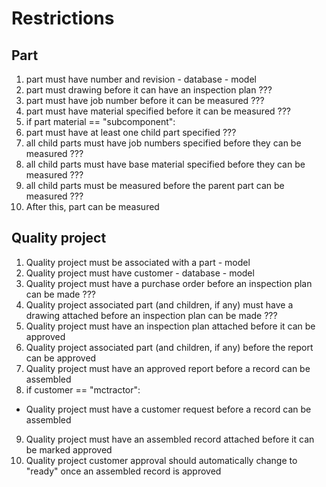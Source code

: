 # Restrictions
## Part
1. part must have number and revision - database - model
2. part must drawing before it can have an inspection plan ???
3. part must have job number before it can be measured ???
4. part must have material specified before it can be measured ???
5. if part material == "subcomponent":
  1. part must have at least one child part specified ???
  2. all child parts must have job numbers specified before they can be measured ???
  3. all child parts must have base material specified before they can be measured ???
  4. all child parts must be measured before the parent part can be measured ???
6. After this, part can be measured

## Quality project
1. Quality project must be associated with a part - model
2. Quality project must have customer - database - model
3. Quality project must have a purchase order before an inspection plan can be made ???
4. Quality project associated part (and children, if any) must have a drawing attached before an inspection plan can be made ???
5. Quality project must have an inspection plan attached before it can be approved
6. Quality project associated part (and children, if any) before the report can be approved
7. Quality project must have an approved report before a record can be assembled
8. if customer == "mctractor":
  - Quality project must have a customer request before a record can be assembled
9. Quality project must have an assembled record attached before it can be marked approved
10. Quality project customer approval should automatically change to "ready" once an assembled record is approved




